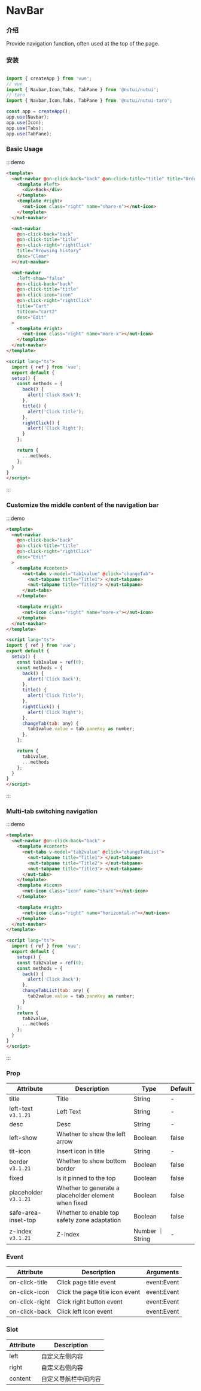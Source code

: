 # NavBar

### 介绍 

Provide navigation function, often used at the top of the page.

### 安装

```javascript

import { createApp } from 'vue';
// vue
import { Navbar,Icon,Tabs, TabPane } from '@nutui/nutui';
// taro
import { Navbar,Icon,Tabs, TabPane } from '@nutui/nutui-taro';

const app = createApp();
app.use(Navbar);
app.use(Icon);
app.use(Tabs);
app.use(TabPane);
```

### Basic Usage

:::demo
```html
<template>
  <nut-navbar @on-click-back="back" @on-click-title="title" title="Order details">
    <template #left>
      <div>Back</div>
    </template>
    <template #right>
      <nut-icon class="right" name="share-n"></nut-icon>
    </template>
  </nut-navbar>

  <nut-navbar
    @on-click-back="back"
    @on-click-title="title"
    @on-click-right="rightClick"
    title="Browsing history"
    desc="Clear"
  ></nut-navbar>

  <nut-navbar
    :left-show="false"
    @on-click-back="back"
    @on-click-title="title"
    @on-click-icon="icon"
    @on-click-right="rightClick"
    title="Cart"
    titIcon="cart2"
    desc="Edit"
  >
    <template #right>
      <nut-icon class="right" name="more-x"></nut-icon>
    </template>
  </nut-navbar>
</template>

<script lang="ts">
  import { ref } from 'vue';
  export default {
  setup() {
    const methods = {
      back() {
        alert('Click Back');
      },
      title() {
        alert('Click Title');
      },
      rightClick() {
        alert('Click Right');
      }
    };

    return {
      ...methods,
    };
  }
}
</script>

```
:::

### Customize the middle content of the navigation bar

:::demo
```html
<template>
  <nut-navbar
    @on-click-back="back"
    @on-click-title="title"
    @on-click-right="rightClick"
    desc="Edit"
  >
    <template #content>
      <nut-tabs v-model="tab1value" @click="changeTab">
        <nut-tabpane title="Title1"> </nut-tabpane>
        <nut-tabpane title="Title2"> </nut-tabpane>
      </nut-tabs>
    </template>

    <template #right>
      <nut-icon class="right" name="more-x"></nut-icon>
    </template>
  </nut-navbar>
</template>

<script lang="ts">
import { ref } from 'vue';
export default {
  setup() {
    const tab1value = ref(0);
    const methods = {
      back() {
        alert('Click Back');
      },
      title() {
        alert('Click Title');
      },
      rightClick() {
        alert('Click Right');
      },
      changeTab(tab: any) {
        tab1value.value = tab.paneKey as number;
      },
    };

    return {
      tab1value,
      ...methods
    };
  }
}
</script>
```
:::

### Multi-tab switching navigation

:::demo
```html
<template>
  <nut-navbar @on-click-back="back" >
    <template #content>
      <nut-tabs v-model="tab2value" @click="changeTabList">
        <nut-tabpane title="Title1"> </nut-tabpane>
        <nut-tabpane title="Title2"> </nut-tabpane>
        <nut-tabpane title="Title3"> </nut-tabpane>
      </nut-tabs>
    </template>
    <template #icons>
      <nut-icon class="icon" name="share"></nut-icon>
    </template>

    <template #right>
      <nut-icon class="right" name="horizontal-n"></nut-icon>
    </template>
  </nut-navbar>
</template>

<script lang="ts">
  import { ref } from 'vue';
  export default {
    setup() {
    const tab2value = ref(0);
    const methods = {
      back() {
        alert('Click Back');
      },
      changeTabList(tab: any) {
        tab2value.value = tab.paneKey as number;
      }
    };
    return {
      tab2value,
      ...methods
    };
  }
}
</script>

```
:::

### Prop  

|  Attribute          | Description                                   | Type    | Default |
|---------------------|-----------------------------------------------|---------|---------|
| title               | Title                                         | String  | -       |
| left-text `v3.1.21` | Left Text                                     | String  | -       |
| desc                | Desc                                          | String  | -       |
| left-show           | Whether to show the left arrow                | Boolean | false   |
| tit-icon            | Insert icon in title                          | String  | -       | 
| border `v3.1.21`    | Whether to show bottom border                     | Boolean  | false  |
| fixed               | Is it pinned to the top                       | Boolean | false    |
| placeholder `v3.1.21` | Whether to generate a placeholder element when fixed   | Boolean  | false   |
| safe-area-inset-top | Whether to enable top safety zone adaptation  | Boolean | false    |
| z-index `v3.1.21` | Z-index                                            | Number ｜ String  | -       |

### Event
| Attribute       | Description              | Arguments    |
|-----------------|-------------------------|-------------|
| on-click-title  | Click page title event  | event:Event |
| on-click-icon   | Click the page title icon event | event:Event |
| on-click-right  | Click right button event | event:Event |
| on-click-back   | Click left Icon event   | event:Event |

### Slot
| Attribute  | Description     | 
|-------|----------|
| left | 自定义左侧内容 |
| right | 自定义右侧内容 |
| content |  自定义导航栏中间内容 |